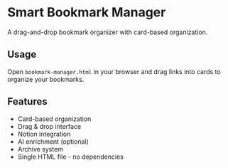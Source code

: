 # Smart Bookmark Manager

A drag-and-drop bookmark organizer with card-based organization.

## Usage

Open `bookmark-manager.html` in your browser and drag links into cards to organize your bookmarks.

## Features

- Card-based organization
- Drag & drop interface  
- Notion integration
- AI enrichment (optional)
- Archive system
- Single HTML file - no dependencies 